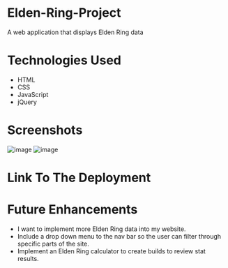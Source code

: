# Elden-Ring-Project
A web application that displays Elden Ring data
# Technologies Used
- HTML
- CSS
- JavaScript
- jQuery
# Screenshots
![image](https://i.imgur.com/KtxAIH2.png)
![image](https://i.imgur.com/lW6KHje)
# Link To The Deployment
# Future Enhancements
- I want to implement more Elden Ring data into my website.
- Include a drop down menu to the nav bar so the user can filter through specific parts of the site.
- Implement an Elden Ring calculator to create builds to review stat results.
